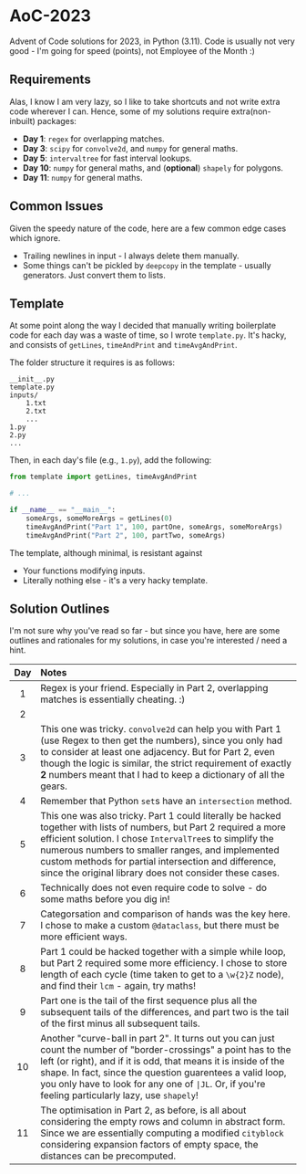 # AoC-2023

Advent of Code solutions for 2023, in Python (3.11). Code is usually not very good - I'm going for 
speed (points), not Employee of the Month :)

## Requirements

Alas, I know I am very lazy, so I like to take shortcuts and not write extra code wherever I can. 
Hence, some of my solutions require extra(non-inbuilt) packages:

- **Day 1**: `regex` for overlapping matches.
- **Day 3**: `scipy` for `convolve2d`, and `numpy` for general maths.
- **Day 5**: `intervaltree` for fast interval lookups.
- **Day 10**: `numpy` for general maths, and (**optional**) `shapely` for polygons.
- **Day 11**: `numpy` for general maths.

## Common Issues

Given the speedy nature of the code, here are a few common edge cases which ignore. 

- Trailing newlines in input - I always delete them manually.
- Some things can't be pickled by `deepcopy` in the template - usually generators. Just convert them to lists.

## Template

At some point along the way I decided that manually writing boilerplate code for each day was a waste of time, so I wrote `template.py`. It's hacky, and consists of `getLines`, `timeAndPrint` and `timeAvgAndPrint`. 

The folder structure it requires is as follows:
```
__init__.py
template.py
inputs/
	1.txt
	2.txt
	...
1.py
2.py
...
```

Then, in each day's file (e.g., `1.py`), add the following:
```Python
from template import getLines, timeAvgAndPrint

# ...

if __name__ == "__main__":
    someArgs, someMoreArgs = getLines(0)
    timeAvgAndPrint("Part 1", 100, partOne, someArgs, someMoreArgs)
    timeAvgAndPrint("Part 2", 100, partTwo, someArgs)
```

The template, although minimal, is resistant against
- Your functions modifying inputs.
- Literally nothing else - it's a very hacky template.

## Solution Outlines

I'm not sure why you've read so far - but since you have, here are some outlines and rationales for my solutions, in case you're interested / need a hint.

| Day | Notes |
| :-: | :---- |
| 1   | Regex is your friend. Especially in Part 2, overlapping matches is essentially cheating. :) |
| 2   |       |
| 3   | This one was tricky. `convolve2d` can help you with Part 1 (use Regex to then get the numbers), since you only had to consider at least one adjacency. But for Part 2, even though the logic is similar, the strict requirement of exactly **2** numbers meant that I had to keep a dictionary of all the gears. |
| 4   | Remember that Python `set`s have an `intersection` method.
| 5   | This one was also tricky. Part 1 could literally be hacked together with lists of numbers, but Part 2 required a more efficient solution. I chose `IntervalTree`s to simplify the numerous numbers to smaller ranges, and implemented custom methods for partial intersection and difference, since the original library does not consider these cases. |
| 6   | Technically does not even require code to solve - do some maths before you dig in! |
| 7   | Categorsation and comparison of hands was the key here. I chose to make a custom `@dataclass`, but there must be more efficient ways. |
| 8   | Part 1 could be hacked together with a simple while loop, but Part 2 required some more efficiency. I chose to store length of each cycle (time taken to get to a `\w{2}Z` node), and find their `lcm` - again, try maths! |
| 9   | Part one is the tail of the first sequence plus all the subsequent tails of the differences, and part two is the tail of the first minus all subsequent tails. |
| 10  | Another "curve-ball in part 2". It turns out you can just count the number of "border-crossings" a point has to the left (or right), and if it is odd, that means it is inside of the shape. In fact, since the question guarentees a valid loop, you only have to look for any one of `\|JL`. Or, if you're feeling particularly lazy, use `shapely`! |
| 11  | The optimisation in Part 2, as before, is all about considering the empty rows and column in abstract form. Since we are essentially computing a modified `cityblock` considering expansion factors of empty space, the distances can be precomputed. |
